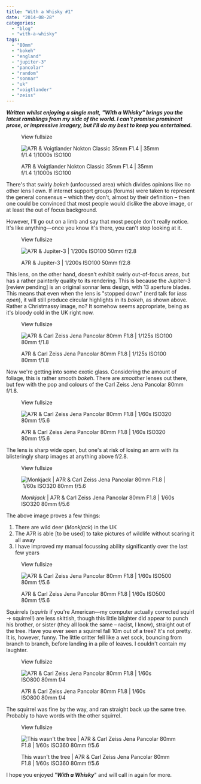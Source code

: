 ```yaml
---
title: "With a Whisky #1"
date: "2014-08-28"
categories: 
  - "blog"
  - "with-a-whisky"
tags: 
  - "80mm"
  - "bokeh"
  - "england"
  - "jupiter-3"
  - "pancolar"
  - "random"
  - "sonnar"
  - "uk"
  - "voigtlander"
  - "zeiss"
---
```


**_Written whilst enjoying a single malt, "With a Whisky" brings you the latest ramblings from my side of the world. I can't promise prominent prose, or impressive imagery, but I'll do my best to keep you entertained._**

<figure>

View fullsize

![A7R &amp; Voigtlander Nokton Classic 35mm F1.4 | 35mm f/1.4&nbsp;1/1000s ISO100](/assets/images/cc89c-image-asset.jpeg)

<figcaption>



A7R & Voigtlander Nokton Classic 35mm F1.4 | 35mm f/1.4 1/1000s ISO100





</figcaption>



</figure>

There's that swirly _bokeh_ (unfocussed area) which divides opinions like no other lens I own. If internet support groups (forums) were taken to represent the general consensus – which they don't, almost by their definition – then one could be convinced that most people would dislike the above image, or at least the out of focus background.

However, I'll go out on a limb and say that most people don't really notice. It's like anything—once you know it's there, you can't stop looking at it.

<figure>

View fullsize

![A7R &amp; Jupiter-3 |&nbsp;1/200s ISO100 50mm f/2.8](/assets/images/3b000-image-asset.jpeg)

<figcaption>



A7R & Jupiter-3 | 1/200s ISO100 50mm f/2.8





</figcaption>



</figure>

This lens, on the other hand, doesn't exhibit swirly out-of-focus areas, but has a rather painterly quality to its rendering. This is because the Jupiter-3 \[review pending\] is an original sonnar lens design, with 13 aperture blades. This means that even when the lens is "stopped down" (nerd talk for _less open_), it will still produce circular highlights in its _bokeh_, as shown above. Rather a Christmassy image, no? It somehow seems appropriate, being as it's bloody cold in the UK right now.

<figure>

View fullsize

![A7R &amp; Carl Zeiss Jena Pancolar 80mm F1.8 |&nbsp;1/125s ISO100 80mm f/1.8](/assets/images/568bd-20140824-dsc02191-ilce-7r.jpg)

<figcaption>



A7R & Carl Zeiss Jena Pancolar 80mm F1.8 | 1/125s ISO100 80mm f/1.8





</figcaption>



</figure>

Now we're getting into some exotic glass. Considering the amount of foliage, this is rather smooth _bokeh_. There are _smoother_ lenses out there, but few with the pop and colours of the Carl Zeiss Jena Pancolar 80mm f/1.8. 

<figure>

View fullsize

![A7R &amp; Carl Zeiss Jena Pancolar 80mm F1.8 |&nbsp;1/60s ISO320 80mm f/5.6](/assets/images/378e7-image-asset.jpeg)

<figcaption>



A7R & Carl Zeiss Jena Pancolar 80mm F1.8 | 1/60s ISO320 80mm f/5.6





</figcaption>



</figure>

The lens is sharp wide open, but one's at risk of losing an arm with its blisteringly sharp images at anything above f/2.8.

<figure>

View fullsize

![Monkjack | A7R &amp; Carl Zeiss Jena Pancolar 80mm F1.8 |&nbsp;1/60s ISO320 80mm f/5.6](/assets/images/0246c-image-asset.jpeg)

<figcaption>



_Monkjack_ | A7R & Carl Zeiss Jena Pancolar 80mm F1.8 | 1/60s ISO320 80mm f/5.6





</figcaption>



</figure>

The above image proves a few things:

1. There are wild deer (_Monkjack_) in the UK
2. The A7R is able \[to be used\] to take pictures of wildlife without scaring it all away
3. I have improved my manual focussing ability significantly over the last few years

<figure>

View fullsize

![A7R &amp; Carl Zeiss Jena Pancolar 80mm F1.8 |&nbsp;1/60s ISO500 80mm f/5.6](/assets/images/ab7e4-image-asset.jpeg)

<figcaption>



A7R & Carl Zeiss Jena Pancolar 80mm F1.8 | 1/60s ISO500 80mm f/5.6





</figcaption>



</figure>

Squirrels (_squirls_ if you're American—my computer actually corrected squirl → squirrel!) are less skittish, though this little blighter did appear to punch his brother, or sister (they all look the same – racist, I know), straight out of the tree. Have you ever seen a squirrel fall 10m out of a tree? It's not pretty. It is, however, funny. The little critter fell like a wet sock, bouncing from branch to branch, before landing in a pile of leaves. I couldn't contain my laughter.

<figure>

View fullsize

![A7R &amp; Carl Zeiss Jena Pancolar 80mm F1.8 |&nbsp;1/60s ISO800&nbsp;80mm f/4](/assets/images/bb012-20140824-dsc02177-ilce-7r.jpg)

<figcaption>



A7R & Carl Zeiss Jena Pancolar 80mm F1.8 | 1/60s ISO800 80mm f/4





</figcaption>



</figure>

The squirrel was fine by the way, and ran straight back up the same tree. Probably to have words with the other squirrel.

<figure>

View fullsize

![This wasn't the tree |&nbsp;A7R &amp; Carl Zeiss Jena Pancolar 80mm F1.8 |&nbsp;1/60s ISO360 80mm f/5.6](/assets/images/bc13e-20140824-dsc02174-ilce-7r.jpg)

<figcaption>



This wasn't the tree | A7R & Carl Zeiss Jena Pancolar 80mm F1.8 | 1/60s ISO360 80mm f/5.6





</figcaption>



</figure>

I hope you enjoyed "_**With a Whisky**_" and will call in again for more.
